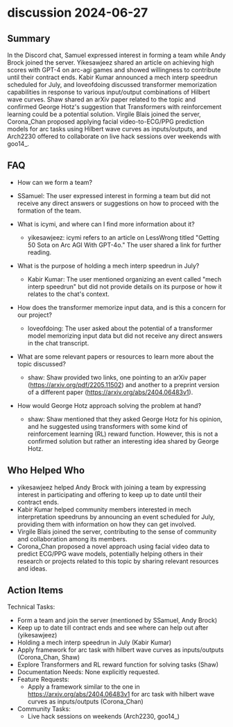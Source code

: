 # discussion 2024-06-27

## Summary
 In the Discord chat, Samuel expressed interest in forming a team while Andy Brock joined the server. Yikesawjeez shared an article on achieving high scores with GPT-4 on arc-agi games and showed willingness to contribute until their contract ends. Kabir Kumar announced a mech interp speedrun scheduled for July, and loveofdoing discussed transformer memorization capabilities in response to various input/output combinations of Hilbert wave curves. Shaw shared an arXiv paper related to the topic and confirmed George Hotz's suggestion that Transformers with reinforcement learning could be a potential solution. Virgile Blais joined the server, Corona_Chan proposed applying facial video-to-ECG/PPG prediction models for arc tasks using Hilbert wave curves as inputs/outputs, and Arch2230 offered to collaborate on live hack sessions over weekends with goo14_.

## FAQ
 - How can we form a team?
  - SSamuel: The user expressed interest in forming a team but did not receive any direct answers or suggestions on how to proceed with the formation of the team.

- What is icymi, and where can I find more information about it?
  - yikesawjeez: icymi refers to an article on LessWrong titled "Getting 50 Sota on Arc AGI With GPT-4o." The user shared a link for further reading.

- What is the purpose of holding a mech interp speedrun in July?
  - Kabir Kumar: The user mentioned organizing an event called "mech interp speedrun" but did not provide details on its purpose or how it relates to the chat's context.

- How does the transformer memorize input data, and is this a concern for our project?
  - loveofdoing: The user asked about the potential of a transformer model memorizing input data but did not receive any direct answers in the chat transcript.

- What are some relevant papers or resources to learn more about the topic discussed?
  - shaw: Shaw provided two links, one pointing to an arXiv paper (https://arxiv.org/pdf/2205.11502) and another to a preprint version of a different paper (https://arxiv.org/abs/2404.06483v1).

- How would George Hotz approach solving the problem at hand?
  - shaw: Shaw mentioned that they asked George Hotz for his opinion, and he suggested using transformers with some kind of reinforcement learning (RL) reward function. However, this is not a confirmed solution but rather an interesting idea shared by George Hotz.

## Who Helped Who
 - yikesawjeez helped Andy Brock with joining a team by expressing interest in participating and offering to keep up to date until their contract ends.
- Kabir Kumar helped community members interested in mech interpretation speedruns by announcing an event scheduled for July, providing them with information on how they can get involved.
- Virgile Blais joined the server, contributing to the sense of community and collaboration among its members.
- Corona_Chan proposed a novel approach using facial video data to predict ECG/PPG wave models, potentially helping others in their research or projects related to this topic by sharing relevant resources and ideas.

## Action Items
 Technical Tasks:
  - Form a team and join the server (mentioned by SSamuel, Andy Brock)
  - Keep up to date till contract ends and see where can help out after (yikesawjeez)
  - Holding a mech interp speedrun in July (Kabir Kumar)
  - Apply framework for arc task with hilbert wave curves as inputs/outputs (Corona_Chan, Shaw)
  - Explore Transformers and RL reward function for solving tasks (Shaw)
- Documentation Needs: None explicitly requested.
- Feature Requests:
  - Apply a framework similar to the one in https://arxiv.org/abs/2404.06483v1 for arc task with hilbert wave curves as inputs/outputs (Corona_Chan)
- Community Tasks:
  - Live hack sessions on weekends (Arch2230, goo14_)

